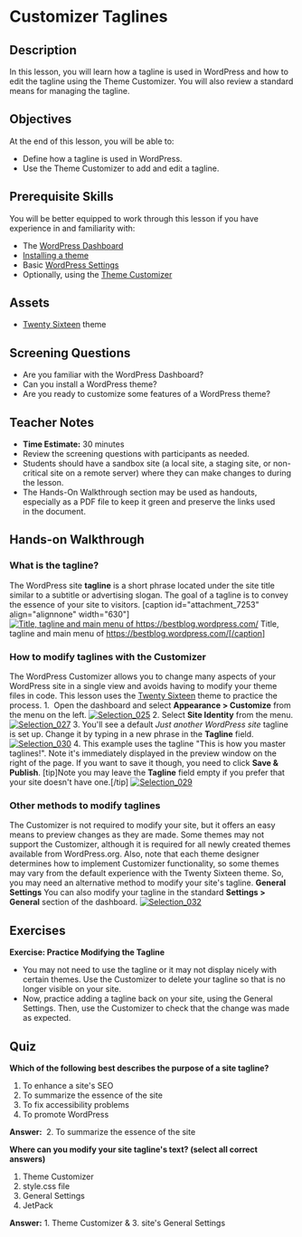 # Customizer Taglines

## Description

In this lesson, you will learn how a tagline is used in WordPress and how to edit the tagline using the Theme Customizer. You will also review a standard means for managing the tagline.

## Objectives

At the end of this lesson, you will be able to:

*   Define how a tagline is used in WordPress.
*   Use the Theme Customizer to add and edit a tagline.

## Prerequisite Skills

You will be better equipped to work through this lesson if you have experience in and familiarity with:

*   The [WordPress Dashboard](https://make.wordpress.org/training/handbook/user-lessons/overview-of-the-dashboard/)
*   [Installing a theme](https://make.wordpress.org/training/handbook/user-lessons/choosing-and-installing-a-theme/)
*   Basic [WordPress Settings](https://make.wordpress.org/training/handbook/user-lessons/settings/)
*   Optionally, using the [Theme Customizer](https://make.wordpress.org/training/handbook/user-lessons/theme-customizer/)

## Assets

*   [Twenty Sixteen](https://wordpress.org/themes/twentysixteen/) theme

## Screening Questions

*   Are you familiar with the WordPress Dashboard?
*   Can you install a WordPress theme?
*   Are you ready to customize some features of a WordPress theme?

## Teacher Notes

*   **Time Estimate:** 30 minutes
*   Review the screening questions with participants as needed.
*   Students should have a sandbox site (a local site, a staging site, or non-critical site on a remote server) where they can make changes to during the lesson.
*   The Hands-On Walkthrough section may be used as handouts, especially as a PDF file to keep it green and preserve the links used in the document.

## Hands-on Walkthrough

### What is the tagline?

The WordPress site **tagline** is a short phrase located under the site title similar to a subtitle or advertising slogan. The goal of a tagline is to convey the essence of your site to visitors. [caption id="attachment_7253" align="alignnone" width="630"][![Title, tagline and main menu of https://bestblog.wordpress.com/ ](https://make.wordpress.org/training/files/2016/08/Selection_024.png)](https://make.wordpress.org/training/files/2016/08/Selection_024.png) Title, tagline and main menu of https://bestblog.wordpress.com/[/caption]

### How to modify taglines with the Customizer

The WordPress Customizer allows you to change many aspects of your WordPress site in a single view and avoids having to modify your theme files in code. This lesson uses the [Twenty Sixteen](https://wordpress.org/themes/twentysixteen/) theme to practice the process. 1\.  Open the dashboard and select **Appearance > Customize** from the menu on the left. [![Selection_025](https://make.wordpress.org/training/files/2016/08/Selection_025.png)](https://make.wordpress.org/training/files/2016/08/Selection_025.png) 2\. Select **Site Identity** from the menu. [![Selection_027](https://make.wordpress.org/training/files/2016/08/Selection_027.png)](https://make.wordpress.org/training/files/2016/08/Selection_027.png) 3\. You'll see a default _Just another WordPress_ _site_ tagline is set up. Change it by typing in a new phrase in the **Tagline** field. [![Selection_030](https://make.wordpress.org/training/files/2016/08/Selection_030.png)](https://make.wordpress.org/training/files/2016/08/Selection_030.png) 4\. This example uses the tagline "This is how you master taglines!". Note it's immediately displayed in the preview window on the right of the page. If you want to save it though, you need to click **Save & Publish**. [tip]Note you may leave the **Tagline** field empty if you prefer that your site doesn't have one.[/tip] [![Selection_029](https://make.wordpress.org/training/files/2016/08/Selection_029.png)](https://make.wordpress.org/training/files/2016/08/Selection_029.png)

### Other methods to modify taglines

The Customizer is not required to modify your site, but it offers an easy means to preview changes as they are made. Some themes may not support the Customizer, although it is required for all newly created themes available from WordPress.org. Also, note that each theme designer determines how to implement Customizer functionality, so some themes may vary from the default experience with the Twenty Sixteen theme. So, you may need an alternative method to modify your site's tagline. **General Settings** You can also modify your tagline in the standard **Settings > General** section of the dashboard. [![Selection_032](https://make.wordpress.org/training/files/2016/08/Selection_032.png)](https://make.wordpress.org/training/files/2016/08/Selection_032.png)

## Exercises

**Exercise: Practice Modifying the Tagline**

*   You may not need to use the tagline or it may not display nicely with certain themes. Use the Customizer to delete your tagline so that is no longer visible on your site.
*   Now, practice adding a tagline back on your site, using the General Settings. Then, use the Customizer to check that the change was made as expected.

## Quiz

**Which of the following best describes the purpose of a site tagline?**

1.  To enhance a site's SEO
2.  To summarize the essence of the site
3.  To fix accessibility problems
4.  To promote WordPress

**Answer:**  2. To summarize the essence of the site

**Where can you modify your site tagline's text? (select all correct answers)**

1.  Theme Customizer
2.  style.css file
3.  General Settings
4.  JetPack

**Answer:** 1. Theme Customizer & 3. site's General Settings
